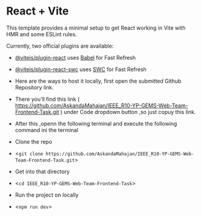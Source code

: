 # React + Vite

This template provides a minimal setup to get React working in Vite with HMR and some ESLint rules.

Currently, two official plugins are available:

- [@vitejs/plugin-react](https://github.com/vitejs/vite-plugin-react/blob/main/packages/plugin-react/README.md) uses [Babel](https://babeljs.io/) for Fast Refresh
- [@vitejs/plugin-react-swc](https://github.com/vitejs/vite-plugin-react-swc) uses [SWC](https://swc.rs/) for Fast Refresh

- Here are the ways to host it locally, first open the submitted Github Repository link.
- There you'll find this link ( https://github.com/AskandaMahajan/IEEE_R10-YP-GEMS-Web-Team-Frontend-Task.git ) under Code dropdown button ,so just copuy this link.
- After this ,openn the following terminal and execute the following command ini the terminal

- Clone the repo
- <`git clone https://github.com/AskandaMahajan/IEEE_R10-YP-GEMS-Web-Team-Frontend-Task.git`>

- Get into that directory
-  <`cd IEEE_R10-YP-GEMS-Web-Team-Frontend-Task`>

-  Run the project on locally
-  <`npm run dev`>
